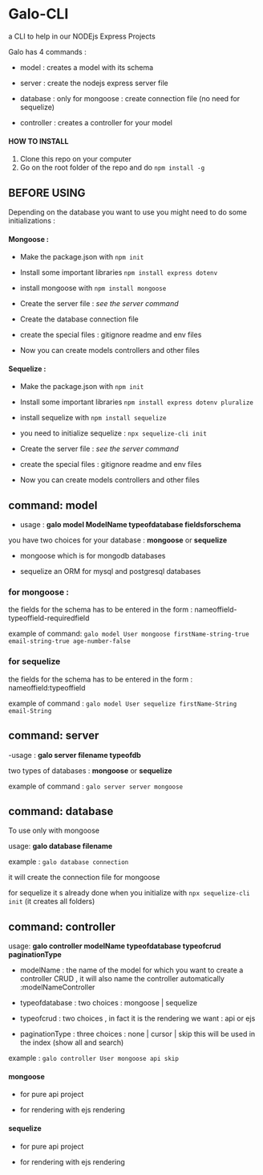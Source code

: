 # Galo-CLI

a CLI to help in our NODEjs Express Projects 

Galo has 4 commands :

* model : creates a model with its schema 

* server : create the nodejs express server file 

* database : only for mongoose : create connection file (no need for sequelize)

* controller : creates a controller for your model

#### **HOW TO INSTALL**

1. Clone this repo on your computer
1. Go on the root folder of the repo and do `npm install -g`


## BEFORE USING

Depending on the database you want to use you might need to do some initializations :

#### Mongoose : 

- Make the package.json with `npm init`
- Install some important libraries `npm install express dotenv`
- install mongoose with `npm install mongoose`
- Create the server file : _see the server command_
- Create the database connection file
- create the special files : gitignore readme and env files

- Now you can create models controllers and other files 


#### Sequelize : 

- Make the package.json with `npm init`
- Install some important libraries `npm install express dotenv pluralize`
- install sequelize with `npm install sequelize`
- you need to initialize sequelize : `npx sequelize-cli init`
- Create the server file : _see the server command_

- create the special files : gitignore readme and env files

- Now you can create models controllers and other files 




## command: model 

- usage : **galo model ModelName typeofdatabase fieldsforschema**

you have two choices for your database : **mongoose** or **sequelize**

- mongoose which is for mongodb databases

- sequelize an ORM for mysql and postgresql databases


### for mongoose : 

the fields for the schema has to be entered in the form : nameoffield-typeoffield-requiredfield

example of command: `galo model User mongoose firstName-string-true email-string-true age-number-false`

### for sequelize 

the fields for the schema has to be entered in the form : nameoffield:typeoffield

example of command : `galo model User sequelize firstName-String email-String`




## command: server

-usage : **galo server filename typeofdb**

two types of databases : **mongoose** or **sequelize**

example of command : `galo server server mongoose`


## command: database

To use only with mongoose 

usage: **galo database filename**

example : `galo database connection`

it will create the connection file for mongoose 

for sequelize it s already done when you initialize with `npx sequelize-cli init` (it creates all folders)

## command: controller

usage: **galo controller modelName typeofdatabase typeofcrud paginationType**

* modelName : the name of the model for which you want to create a controller CRUD , it will also name the controller automatically :modelNameController

* typeofdatabase : two choices : mongoose | sequelize

* typeofcrud : two choices , in fact it is the rendering we want : api or ejs

* paginationType : three choices : none | cursor | skip  this will be used in the index (show all and search)

example : `galo controller User mongoose api skip`

#### mongoose 

* for pure api project 

* for rendering with ejs rendering

#### sequelize 

* for pure api project 

* for rendering with ejs rendering

